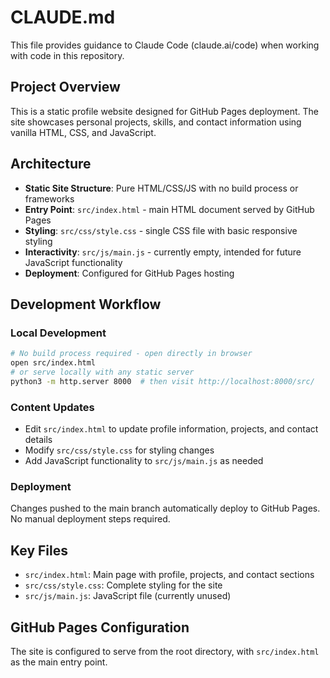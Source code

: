 # CLAUDE.md

This file provides guidance to Claude Code (claude.ai/code) when working with code in this repository.

## Project Overview

This is a static profile website designed for GitHub Pages deployment. The site showcases personal projects, skills, and contact information using vanilla HTML, CSS, and JavaScript.

## Architecture

- **Static Site Structure**: Pure HTML/CSS/JS with no build process or frameworks
- **Entry Point**: `src/index.html` - main HTML document served by GitHub Pages
- **Styling**: `src/css/style.css` - single CSS file with basic responsive styling
- **Interactivity**: `src/js/main.js` - currently empty, intended for future JavaScript functionality
- **Deployment**: Configured for GitHub Pages hosting

## Development Workflow

### Local Development
```bash
# No build process required - open directly in browser
open src/index.html
# or serve locally with any static server
python3 -m http.server 8000  # then visit http://localhost:8000/src/
```

### Content Updates
- Edit `src/index.html` to update profile information, projects, and contact details
- Modify `src/css/style.css` for styling changes
- Add JavaScript functionality to `src/js/main.js` as needed

### Deployment
Changes pushed to the main branch automatically deploy to GitHub Pages. No manual deployment steps required.

## Key Files
- `src/index.html`: Main page with profile, projects, and contact sections
- `src/css/style.css`: Complete styling for the site
- `src/js/main.js`: JavaScript file (currently unused)

## GitHub Pages Configuration
The site is configured to serve from the root directory, with `src/index.html` as the main entry point.